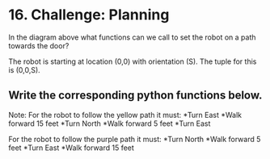 # 16. Challenge: Planning

In the diagram above what functions can we call to set the robot on a path towards the door?

The robot is starting at location (0,0) with orientation (S). The tuple for this is (0,0,S).

## Write the corresponding python functions below.

Note: For the robot to follow the yellow path it must:
*Turn East
*Walk forward 15 feet
*Turn North
*Walk forward 5 feet
*Turn East

For the robot to follow the purple path it must:
*Turn North
*Walk forward 5 feet
*Turn East
*Walk forward 15 feet